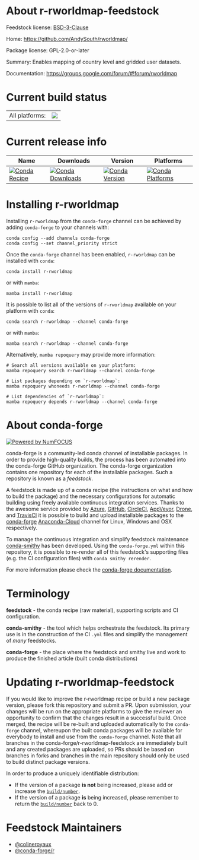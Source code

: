 About r-rworldmap-feedstock
===========================

Feedstock license: [BSD-3-Clause](https://github.com/conda-forge/r-rworldmap-feedstock/blob/main/LICENSE.txt)

Home: https://github.com/AndySouth/rworldmap/

Package license: GPL-2.0-or-later

Summary: Enables mapping of country level and gridded user datasets.

Documentation: https://groups.google.com/forum/#!forum/rworldmap

Current build status
====================


<table><tr><td>All platforms:</td>
    <td>
      <a href="https://dev.azure.com/conda-forge/feedstock-builds/_build/latest?definitionId=12268&branchName=main">
        <img src="https://dev.azure.com/conda-forge/feedstock-builds/_apis/build/status/r-rworldmap-feedstock?branchName=main">
      </a>
    </td>
  </tr>
</table>

Current release info
====================

| Name | Downloads | Version | Platforms |
| --- | --- | --- | --- |
| [![Conda Recipe](https://img.shields.io/badge/recipe-r--rworldmap-green.svg)](https://anaconda.org/conda-forge/r-rworldmap) | [![Conda Downloads](https://img.shields.io/conda/dn/conda-forge/r-rworldmap.svg)](https://anaconda.org/conda-forge/r-rworldmap) | [![Conda Version](https://img.shields.io/conda/vn/conda-forge/r-rworldmap.svg)](https://anaconda.org/conda-forge/r-rworldmap) | [![Conda Platforms](https://img.shields.io/conda/pn/conda-forge/r-rworldmap.svg)](https://anaconda.org/conda-forge/r-rworldmap) |

Installing r-rworldmap
======================

Installing `r-rworldmap` from the `conda-forge` channel can be achieved by adding `conda-forge` to your channels with:

```
conda config --add channels conda-forge
conda config --set channel_priority strict
```

Once the `conda-forge` channel has been enabled, `r-rworldmap` can be installed with `conda`:

```
conda install r-rworldmap
```

or with `mamba`:

```
mamba install r-rworldmap
```

It is possible to list all of the versions of `r-rworldmap` available on your platform with `conda`:

```
conda search r-rworldmap --channel conda-forge
```

or with `mamba`:

```
mamba search r-rworldmap --channel conda-forge
```

Alternatively, `mamba repoquery` may provide more information:

```
# Search all versions available on your platform:
mamba repoquery search r-rworldmap --channel conda-forge

# List packages depending on `r-rworldmap`:
mamba repoquery whoneeds r-rworldmap --channel conda-forge

# List dependencies of `r-rworldmap`:
mamba repoquery depends r-rworldmap --channel conda-forge
```


About conda-forge
=================

[![Powered by
NumFOCUS](https://img.shields.io/badge/powered%20by-NumFOCUS-orange.svg?style=flat&colorA=E1523D&colorB=007D8A)](https://numfocus.org)

conda-forge is a community-led conda channel of installable packages.
In order to provide high-quality builds, the process has been automated into the
conda-forge GitHub organization. The conda-forge organization contains one repository
for each of the installable packages. Such a repository is known as a *feedstock*.

A feedstock is made up of a conda recipe (the instructions on what and how to build
the package) and the necessary configurations for automatic building using freely
available continuous integration services. Thanks to the awesome service provided by
[Azure](https://azure.microsoft.com/en-us/services/devops/), [GitHub](https://github.com/),
[CircleCI](https://circleci.com/), [AppVeyor](https://www.appveyor.com/),
[Drone](https://cloud.drone.io/welcome), and [TravisCI](https://travis-ci.com/)
it is possible to build and upload installable packages to the
[conda-forge](https://anaconda.org/conda-forge) [Anaconda-Cloud](https://anaconda.org/)
channel for Linux, Windows and OSX respectively.

To manage the continuous integration and simplify feedstock maintenance
[conda-smithy](https://github.com/conda-forge/conda-smithy) has been developed.
Using the ``conda-forge.yml`` within this repository, it is possible to re-render all of
this feedstock's supporting files (e.g. the CI configuration files) with ``conda smithy rerender``.

For more information please check the [conda-forge documentation](https://conda-forge.org/docs/).

Terminology
===========

**feedstock** - the conda recipe (raw material), supporting scripts and CI configuration.

**conda-smithy** - the tool which helps orchestrate the feedstock.
                   Its primary use is in the construction of the CI ``.yml`` files
                   and simplify the management of *many* feedstocks.

**conda-forge** - the place where the feedstock and smithy live and work to
                  produce the finished article (built conda distributions)


Updating r-rworldmap-feedstock
==============================

If you would like to improve the r-rworldmap recipe or build a new
package version, please fork this repository and submit a PR. Upon submission,
your changes will be run on the appropriate platforms to give the reviewer an
opportunity to confirm that the changes result in a successful build. Once
merged, the recipe will be re-built and uploaded automatically to the
`conda-forge` channel, whereupon the built conda packages will be available for
everybody to install and use from the `conda-forge` channel.
Note that all branches in the conda-forge/r-rworldmap-feedstock are
immediately built and any created packages are uploaded, so PRs should be based
on branches in forks and branches in the main repository should only be used to
build distinct package versions.

In order to produce a uniquely identifiable distribution:
 * If the version of a package **is not** being increased, please add or increase
   the [``build/number``](https://docs.conda.io/projects/conda-build/en/latest/resources/define-metadata.html#build-number-and-string).
 * If the version of a package **is** being increased, please remember to return
   the [``build/number``](https://docs.conda.io/projects/conda-build/en/latest/resources/define-metadata.html#build-number-and-string)
   back to 0.

Feedstock Maintainers
=====================

* [@colineroyaux](https://github.com/colineroyaux/)
* [@conda-forge/r](https://github.com/conda-forge/r/)

